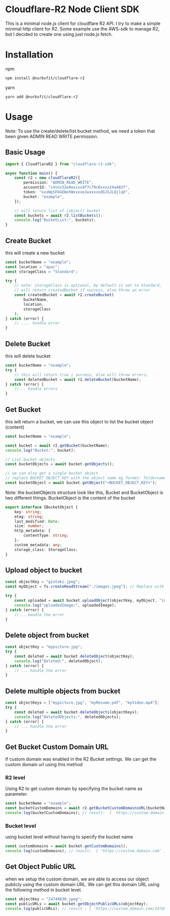 # Cloudflare-R2 Node Client SDK

This is a minimal node.js client for cloudflare R2 API. I try to make a simple minimal http client for R2.
Some example use the AWS-sdk to manage R2, but I decided to create one using just node.js fetch.

# Installation

npm

```
npm install @nurbxfit/cloudflare-r2
```

yarn

```
yarn add @nurbxfit/cloudflare-r2
```

# Usage

Note:
To use the create/delete/list bucket method, we need a token that been given ADMIN READ WRITE permission.

## Basic Usage

```ts
import { CloudflareR2 } from "cloudflare-r2-sdk";

async function main() {
	const r2 = new cloudflareR2({
		permission: "ADMIN_READ_WRITE",
		accountId: "c4vnx32e0excxx9f7c79c6xxxx24a482f",
		token: "xxxWpSFbGEWxhWxxxxeJwxxxxxdGJGJLQjlqX",
		bucket: "example",
	});

	// will return list of [object] bucket
	const buckets = await r2.listBuckets();
	console.log("BucketList:", buckets);
}
```

## Create Bucket

this will create a new bucket

```ts
const bucketName = "example";
const location = "apac";
const storageClass = "Standard";

try {
	// note: storageClass is optional, by default is set to Standard,
	// will return createdBucket if success, else throw an error
	const createdBucket = await r2.createBucket(
		bucketName,
		location,
		storageClass
	);
} catch (error) {
	// .... handle error
}
```

## Delete Bucket

this will delete bucket

```ts
const bucketName = "example";
try {
	// this will return true i success, else will throw errors;
	const deletedBucket = await r2.deleteBucket(bucketName);
} catch (error) {
	//... handle errors
}
```

## Get Bucket

this will return a bucket,
we can use this object to list the bucket object (content)

```ts
const bucketName = "example";

const bucket = await r2.getBucket(bucketName);
console.log("Bucket:", bucket);

// List bucket objects
const bucketObjects = await bucket.getObjects();

// we can also get a single bucket object
// replace BUCKET_OBJECT_KEY with the object name eg format: foldername/filename.extension
const bucketObject = await bucket.getObject("<BUCKET_OBJECT_KEY>");
```

Note: the bucketObjects structure look like this,
Bucket and BucketObject is two different things.
BucketObject is the content of the bucket

```ts
export interface IBucketObject {
	key: string;
	etag: string;
	last_modified: Date;
	size: number;
	http_metadata: {
		contentType: string;
	};
	custom_metadata: any;
	storage_class: StorageClass;
}
```

## Upload object to bucket

```ts
const objectKey = "gintoki.jpeg";
const myObject = fs.createReadStream("./images.jpeg"); // Replace with your binary data

try {
	const uploaded = await bucket.uploadObject(objectKey, myObject, "image/jpeg");
	console.log("uploadedImage:", uploadedImage);
} catch (error) {
	//... handle the error
}
```

## Delete object from bucket

```ts
const objectKey = "mypicture.jpg";
try {
	const deleted = await bucket.deleteObject(objectKey);
	console.log("Deleted:", deletedObject);
} catch (error) {
	// ... handle the error
}
```

## Delete multiple objects from bucket

```ts
const objectKeys = ["mypicture.jpg", "myResume.pdf", "myVideo.mp4"];
try {
	const deleted = await bucket.deleteObjects(objectKeys);
	console.log("DeletedObjects:", deletedObjects);
} catch (error) {
	// ... handle the error
}
```

## Get Bucket Custom Domain URL

If custom domain was enabled in the R2 Bucket settings.
We can get the custom domain url using this method

### R2 level

Using R2 to get custom domain by specifying the bucket name as parameter.

```ts
const bucketName = "example";
const bucketCustomDomains = await r2.getBucketCustomDomainsURL(bucketName);
console.log(bucketCustomDomains); // result:  [ 'https://custom.domain.com' ]
```

### Bucket level

using bucket level without having to specify the bucket name

```ts
const customDomains = await bucket.getCustomDomains();
console.log(customDomains); // result:  [ 'https://custom.domain.com' ]
```

## Get Object Public URL

when we setup the custom domain, we are able to access our object publicly using the custom domain URL.
We can get this domain URL using the following method in bucket level.

```ts
const objectKey = "24749830.jpeg";
const publicURLs = await bucket.getObjectPublicURLs(objectKey);
console.log(publicURLs); // result : [ 'https://custom.domain.com/24749830.jpeg' ]
```
